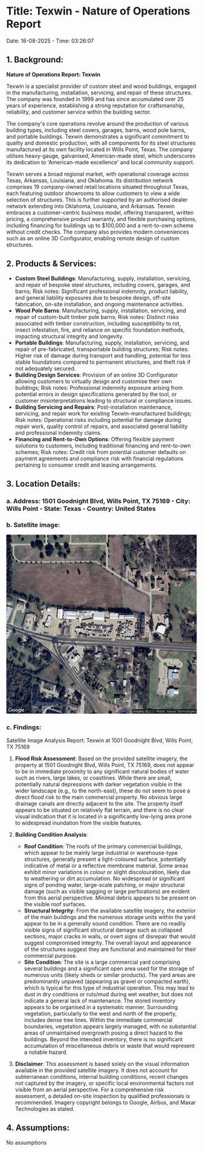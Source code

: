 # Title: Texwin - Nature of Operations Report
Date: 16-08-2025 - Time: 03:26:07
## 1. Background:
**Nature of Operations Report: Texwin**

Texwin is a specialist provider of custom steel and wood buildings, engaged in the manufacturing, installation, servicing, and repair of these structures. The company was founded in 1999 and has since accumulated over 25 years of experience, establishing a strong reputation for craftsmanship, reliability, and customer service within the building sector.

The company's core operations revolve around the production of various building types, including steel covers, garages, barns, wood pole barns, and portable buildings. Texwin demonstrates a significant commitment to quality and domestic production, with all components for its steel structures manufactured at its own facility located in Wills Point, Texas. The company utilises heavy-gauge, galvanised, American-made steel, which underscores its dedication to 'American-made excellence' and local community support.

Texwin serves a broad regional market, with operational coverage across Texas, Arkansas, Louisiana, and Oklahoma. Its distribution network comprises 19 company-owned retail locations situated throughout Texas, each featuring outdoor showrooms to allow customers to view a wide selection of structures. This is further supported by an authorised dealer network extending into Oklahoma, Louisiana, and Arkansas. Texwin embraces a customer-centric business model, offering transparent, written pricing, a comprehensive product warranty, and flexible purchasing options, including financing for buildings up to $100,000 and a rent-to-own scheme without credit checks. The company also provides modern conveniences such as an online 3D Configurator, enabling remote design of custom structures.
## 2. Products & Services:
* **Custom Steel Buildings**: Manufacturing, supply, installation, servicing, and repair of bespoke steel structures, including covers, garages, and barns; Risk notes: Significant professional indemnity, product liability, and general liability exposures due to bespoke design, off-site fabrication, on-site installation, and ongoing maintenance activities.
* **Wood Pole Barns**: Manufacturing, supply, installation, servicing, and repair of custom-built timber pole barns; Risk notes: Distinct risks associated with timber construction, including susceptibility to rot, insect infestation, fire, and reliance on specific foundation methods, impacting structural integrity and longevity.
* **Portable Buildings**: Manufacturing, supply, installation, servicing, and repair of pre-fabricated, transportable building structures; Risk notes: Higher risk of damage during transport and handling, potential for less stable foundations compared to permanent structures, and theft risk if not adequately secured.
* **Building Design Services**: Provision of an online 3D Configurator allowing customers to virtually design and customise their own buildings; Risk notes: Professional indemnity exposure arising from potential errors in design specifications generated by the tool, or customer misinterpretations leading to structural or compliance issues.
* **Building Servicing and Repairs**: Post-installation maintenance, servicing, and repair work for existing Texwin-manufactured buildings; Risk notes: Operational risks including potential for damage during repair work, quality control of repairs, and associated general liability and professional indemnity claims.
* **Financing and Rent-to-Own Options**: Offering flexible payment solutions to customers, including traditional financing and rent-to-own schemes; Risk notes: Credit risk from potential customer defaults on payment agreements and compliance risk with financial regulations pertaining to consumer credit and leasing arrangements.
## 3. Location Details:
### a. Address: 1501 Goodnight Blvd, Wills Point, TX 75169 - City: Wills Point - State: Texas - Country: United States
### b. Satellite image:
![Satellite Image](satellite_images\texwin_satellite.png)
### c. Findings:
Satellite Image Analysis Report: Texwin at 1501 Goodnight Blvd, Wills Point, TX 75169

1.  **Flood Risk Assessment**:
    Based on the provided satellite imagery, the property at 1501 Goodnight Blvd, Wills Point, TX 75169, does not appear to be in immediate proximity to any significant natural bodies of water such as rivers, large lakes, or coastlines. While there are small, potentially natural depressions with darker vegetation visible in the wider landscape (e.g., to the north-east), these do not seem to pose a direct flood risk to the main commercial property. No obvious large drainage canals are directly adjacent to the site. The property itself appears to be situated on relatively flat terrain, and there is no clear visual indication that it is located in a significantly low-lying area prone to widespread inundation from the visible features.

2.  **Building Condition Analysis**:
    *   **Roof Condition**: The roofs of the primary commercial buildings, which appear to be mainly large industrial or warehouse-type structures, generally present a light-coloured surface, potentially indicative of metal or a reflective membrane material. Some areas exhibit minor variations in colour or slight discolouration, likely due to weathering or dirt accumulation. No widespread or significant signs of ponding water, large-scale patching, or major structural damage (such as visible sagging or large perforations) are evident from this aerial perspective. Minimal debris appears to be present on the visible roof surfaces.
    *   **Structural Integrity**: From the available satellite imagery, the exterior of the main buildings and the numerous storage units within the yard appear to be in a generally sound condition. There are no readily visible signs of significant structural damage such as collapsed sections, major cracks in walls, or overt signs of disrepair that would suggest compromised integrity. The overall layout and appearance of the structures suggest they are functional and maintained for their commercial purpose.
    *   **Site Condition**: The site is a large commercial yard comprising several buildings and a significant open area used for the storage of numerous units (likely sheds or similar products). The yard areas are predominantly unpaved (appearing as gravel or compacted earth), which is typical for this type of industrial operation. This may lead to dust in dry conditions or ruts/mud during wet weather, but does not indicate a general lack of maintenance. The stored inventory appears to be organised in a systematic manner. Surrounding vegetation, particularly to the west and north of the property, includes dense tree lines. Within the immediate commercial boundaries, vegetation appears largely managed, with no substantial areas of unmaintained overgrowth posing a direct hazard to the buildings. Beyond the intended inventory, there is no significant accumulation of miscellaneous debris or waste that would represent a notable hazard.

3.  **Disclaimer**:
    This assessment is based solely on the visual information available in the provided satellite imagery. It does not account for subterranean conditions, internal building conditions, recent changes not captured by the imagery, or specific local environmental factors not visible from an aerial perspective. For a comprehensive risk assessment, a detailed on-site inspection by qualified professionals is recommended. Imagery copyright belongs to Google, Airbus, and Maxar Technologies as stated.
## 4. Assumptions:
No assumptions